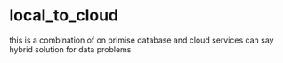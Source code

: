 # local_to_cloud
this is a combination of on primise database  and cloud  services can say hybrid solution for data  problems
